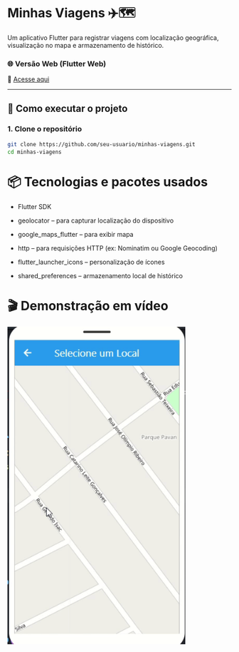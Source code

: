 # Minhas Viagens ✈️🗺️

Um aplicativo Flutter para registrar viagens com localização geográfica, visualização no mapa e armazenamento de histórico.

### 🌐 Versão Web (Flutter Web)
🔗 [Acesse aqui](https://preview.flutlab.io/thullio_ferreira/minhas-viagens/)

---

## 🚀 Como executar o projeto

### 1. Clone o repositório
```bash
git clone https://github.com/seu-usuario/minhas-viagens.git
cd minhas-viagens
```

# 📦 Tecnologias e pacotes usados
- Flutter SDK

- geolocator – para capturar localização do dispositivo

- google_maps_flutter – para exibir mapa

- http – para requisições HTTP (ex: Nominatim ou Google Geocoding)

- flutter_launcher_icons – personalização de ícones

- shared_preferences – armazenamento local de histórico

# 🎬 Demonstração em vídeo

<p float="left">
  <img src="./imagens/GravaodeTela2025-06-06214717-ezgif.com-video-to-gif-converter.gif" width="400"/>
</p>
